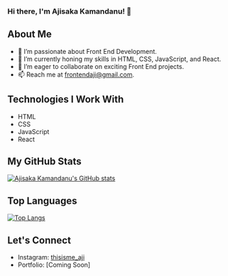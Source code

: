 ### Hi there, I'm Ajisaka Kamandanu! 👋

## About Me
- 👀 I’m passionate about Front End Development.
- 🌱 I’m currently honing my skills in HTML, CSS, JavaScript, and React.
- 💞️ I’m eager to collaborate on exciting Front End projects.
- 📫 Reach me at [frontendaji@gmail.com](mailto:frontendaji@gmail.com).

## Technologies I Work With
- HTML
- CSS
- JavaScript
- React

## My GitHub Stats
[![Ajisaka Kamandanu's GitHub stats](https://github-readme-stats.vercel.app/api?username=ajisakakamandanu&show_icons=true&theme=dark)](https://github.com/ajisakakamandanu)

## Top Languages
[![Top Langs](https://github-readme-stats.vercel.app/api/top-langs/?username=ajisakakamandanu&layout=compact&theme=dark)](https://github.com/ajisakakamandanu)

## Let's Connect
- Instagram: [thisisme_aji](https://www.instagram.com/thisisme_aji/)
- Portfolio: [Coming Soon]
